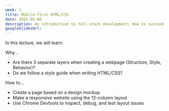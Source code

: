 ```yaml
---
week: 1
title: Mobile-first HTML/CSS
date: 2025-05-08
description: An introduction to full-stack development; How to succeed in this course; Creating mobile-first frontends with HTML and CSS.
googleSlidesUrl:
---
```


In this lecture, we will learn:

Why...

- Are there 3 separate layers when creating a webpage (Structure, Style, Behavior)?
- Do we follow a style guide when writing HTML/CSS?

How to...

- Create a page based on a design mockup
- Make a responsive website using the 12-column layout
- Use Chrome Devtools to inspect, debug, and test layout issues
